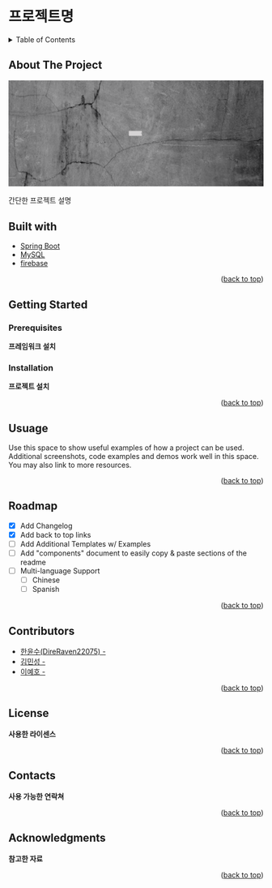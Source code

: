 <a id="readme-top"></a>

# 프로젝트명

<details>
  <summary>Table of Contents</summary>
  <ol>
    <li>
      <a href="#about-the-project">About The Project</a>
      <ul>
        <li><a href="#built-with">Built With</a></li>
      </ul>
    </li>
    <li>
      <a href="#getting-started">Getting Started</a>
      <ul>
        <li><a href="#prerequisites">Prerequisites</a></li>
        <li><a href="#installation">Installation</a></li>
      </ul>
    </li>
    <li><a href="#usage">Usage</a></li>
    <li><a href="#roadmap">Roadmap</a></li>
    <li><a href="#contributing">Contributing</a></li>
    <li><a href="#license">License</a></li>
    <li><a href="#contact">Contact</a></li>
    <li><a href="#acknowledgments">Acknowledgments</a></li>
  </ol>
</details>

## About The Project

![project-image](_docs/title.png)

간단한 프로젝트 설명

## Built with

- [Spring Boot](https://spring.io)
- [MySQL](https://www.mysql.com/)
- [firebase](https://firebase.google.com/?hl=ko)

<p align="right">(<a href="#readme-top">back to top</a>)</p>

## Getting Started

### Prerequisites

__프레임워크 설치__

<!-- INSTALLATION -->
### Installation

__프로젝트 설치__

<p align="right">(<a href="#readme-top">back to top</a>)</p>

<!-- USUAGE -->
## Usuage

Use this space to show useful examples of how a project can be used. Additional screenshots, code examples and demos work well in this space. You may also link to more resources.

<p align="right">(<a href="#readme-top">back to top</a>)</p>

<!-- ROADMAP -->
## Roadmap

- [x] Add Changelog
- [x] Add back to top links
- [ ] Add Additional Templates w/ Examples
- [ ] Add "components" document to easily copy & paste sections of the readme
- [ ] Multi-language Support
    - [ ] Chinese
    - [ ] Spanish

<p align="right">(<a href="#readme-top">back to top</a>)</p>

<!-- CONTRIBUTORS -->
## Contributors

- [한윤수(DireRaven22075) - ](https://github.com/DireRaven22075)
- [김민성 - ](GITHUB-URL)
- [이예호 - ](GITHUB-URL)

<p align="right">(<a href="#readme-top">back to top</a>)</p>

<!-- LICENSE -->
## License

__사용한 라이센스__

<p align="right">(<a href="#readme-top">back to top</a>)</p>

<!-- CONTACTS -->
## Contacts

__사용 가능한 연락쳐__

<p align="right">(<a href="#readme-top">back to top</a>)</p>

<!-- ACKNOWLEDGEMENTS -->
## Acknowledgments

__참고한 자료__

<p align="right">(<a href="#readme-top">back to top</a>)</p>